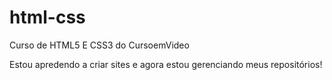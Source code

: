 # html-css
 Curso de HTML5 E CSS3 do CursoemVideo

Estou apredendo a criar sites e agora estou gerenciando meus repositórios!
